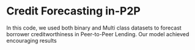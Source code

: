 # Credit Forecasting in-P2P
In this code, we used both binary and Multi class datasets to forecast borrower creditworthiness in Peer-to-Peer Lending. Our model achieved encouraging results
